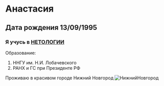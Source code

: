 #  Анастасия
## Дата рождения 13/09/1995 
### Я учусь в [НЕТОЛОГИИ](https://netology.ru/)
Образование:

1. ННГУ им. Н.И. Лобачевского
2. РАНХ и ГС при Президенте РФ

Проживаю в красивом городе Нижний Новгород
![НижнийНовгород](https://sportishka.com/uploads/posts/2022-11/1667438856_8-sportishka-com-p-dostoprimechatelnosti-nizhnego-novgoroda-v-8.jpg)
